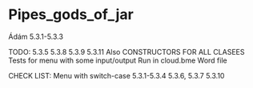 # Pipes_gods_of_jar

Ádám 5.3.1-5.3.3 

TODO:
5.3.5
5.3.8
5.3.9
5.3.11
Also CONSTRUCTORS FOR ALL CLASEES
Tests for menu with some input/output
Run in cloud.bme
Word file

CHECK LIST:
Menu with switch-case
5.3.1-5.3.4
5.3.6, 5.3.7 
5.3.10
